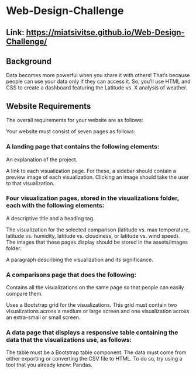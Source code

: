 # Web-Design-Challenge

## Link: https://miatsivitse.github.io/Web-Design-Challenge/

## Background
Data becomes more powerful when you share it with others! That’s because people can use your data only if they can access it. So, you’ll use HTML and CSS to create a dashboard featuring the Latitude vs. X analysis of weather.

## Website Requirements
The overall requirements for your website are as follows:

Your website must consist of seven pages as follows:

### A landing page that contains the following elements:

An explanation of the project.

A link to each visualization page. For these, a sidebar should contain a preview image of each visualization. Clicking an image should take the user to that visualization.

### Four visualization pages, stored in the visualizations folder, each with the following elements:

A descriptive title and a heading tag.

The visualization for the selected comparison (latitude vs. max temperature, latitude vs. humidity, latitude vs. cloudiness, or latitude vs. wind speed). The images that these pages display should be stored in the assets/images folder.

A paragraph describing the visualization and its significance.

### A comparisons page that does the following:

Contains all the visualizations on the same page so that people can easily compare them.

Uses a Bootstrap grid for the visualizations. This grid must contain two visualizations across a medium or large screen and one visualization across an extra-small or small screen.

### A data page that displays a responsive table containing the data that the visualizations use, as follows:

The table must be a Bootstrap table component.
The data must come from either exporting or converting the CSV file to HTML. To do so, try using a tool that you already know: Pandas. 
